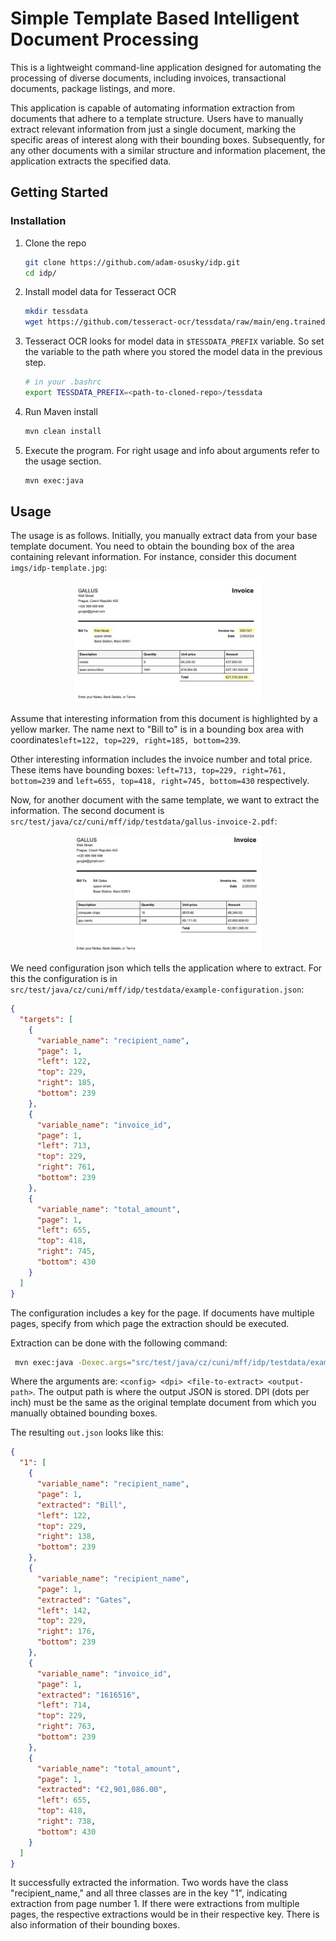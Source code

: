# Simple Template Based Intelligent Document Processing

This is a lightweight command-line application designed for automating the processing of diverse documents, including
invoices, transactional documents, package listings, and more.

This application is capable of automating information extraction from documents that adhere to a template structure.
Users have to manually extract relevant information from just a single document, marking the specific areas of interest
along with their bounding boxes. Subsequently, for any other documents with a similar structure and information
placement, the application extracts the specified data.

<!-- GETTING STARTED -->

## Getting Started

### Installation

1. Clone the repo
    ```bash
   git clone https://github.com/adam-osusky/idp.git
   cd idp/
    ```
2. Install model data for Tesseract OCR
    ```bash
    mkdir tessdata
    wget https://github.com/tesseract-ocr/tessdata/raw/main/eng.traineddata -P ./tessdata
    ```
3. Tesseract OCR looks for model data in `$TESSDATA_PREFIX` variable. So set the variable to the path where you
   stored the model data in the previous step.
    ```bash
    # in your .bashrc
    export TESSDATA_PREFIX=<path-to-cloned-repo>/tessdata
    ```
4. Run Maven install
   ```bash
   mvn clean install
   ```
5. Execute the program. For right usage and info about arguments refer to the usage section.
   ```bash
   mvn exec:java
   ```

## Usage

The usage is as follows. Initially, you manually extract data from your base template document. You need to obtain the
bounding box of the area containing relevant information. For instance, consider this document `imgs/idp-template.jpg`:

<div style="text-align: center;">
  <img src="imgs/idp-template.jpg" alt="Alt text" width="300" />
</div>

Assume that interesting information from this document is highlighted by a yellow marker. The name next to "Bill to" is
in a bounding box area with coordinates`left=122, top=229, right=185, bottom=239`.

Other interesting information includes the invoice number and total price. These items have bounding
boxes: `left=713, top=229, right=761, bottom=239` and `left=655, top=418, right=745, bottom=430` respectively.

Now, for another document with the same template, we want to extract the information. The second document
is `src/test/java/cz/cuni/mff/idp/testdata/gallus-invoice-2.pdf`:

<div style="text-align: center;">
  <img src="imgs/idp-template2.jpg" alt="Alt text" width="300" />
</div>

We need configuration json which tells the application where to extract. For this the configuration is
in `src/test/java/cz/cuni/mff/idp/testdata/example-configuration.json`:

```json
{
  "targets": [
    {
      "variable_name": "recipient_name",
      "page": 1,
      "left": 122,
      "top": 229,
      "right": 185,
      "bottom": 239
    },
    {
      "variable_name": "invoice_id",
      "page": 1,
      "left": 713,
      "top": 229,
      "right": 761,
      "bottom": 239
    },
    {
      "variable_name": "total_amount",
      "page": 1,
      "left": 655,
      "top": 418,
      "right": 745,
      "bottom": 430
    }
  ]
}
```

The configuration includes a key for the page. If documents have multiple pages, specify from which page the extraction
should be executed.

Extraction can be done with the following command:

```bash
 mvn exec:java -Dexec.args="src/test/java/cz/cuni/mff/idp/testdata/example-configuration.json 100 src/test/java/cz/cuni/mff/idp/testdata/gallus-invoice-2.pdf out.json"
```

Where the arguments are: `<config> <dpi> <file-to-extract> <output-path>`. The output path is where the output JSON is
stored. DPI (dots per inch) must be the same as the original
template document from which you manually obtained bounding boxes.

The resulting `out.json` looks like this:

```json
{
  "1": [
    {
      "variable_name": "recipient_name",
      "page": 1,
      "extracted": "Bill",
      "left": 122,
      "top": 229,
      "right": 138,
      "bottom": 239
    },
    {
      "variable_name": "recipient_name",
      "page": 1,
      "extracted": "Gates",
      "left": 142,
      "top": 229,
      "right": 176,
      "bottom": 239
    },
    {
      "variable_name": "invoice_id",
      "page": 1,
      "extracted": "1616516",
      "left": 714,
      "top": 229,
      "right": 763,
      "bottom": 239
    },
    {
      "variable_name": "total_amount",
      "page": 1,
      "extracted": "€2,901,086.00",
      "left": 655,
      "top": 418,
      "right": 738,
      "bottom": 430
    }
  ]
}
```

It successfully extracted the information. Two words have the class "recipient_name," and all three classes are in the
key "1", indicating extraction from page number 1. If there were extractions from multiple pages, the respective
extractions would be in their respective key. There is also information of their bounding boxes.